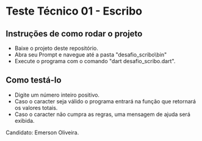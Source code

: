 # Teste Técnico 01 - Escribo

## Instruções de como rodar o projeto
- Baixe o projeto deste repositório.
- Abra seu Prompt e navegue até a pasta "desafio_scribo\bin"
- Execute o programa com o comando "dart desafio_scribo.dart".

## Como testá-lo
- Digite um número inteiro positivo.
 - Caso o caracter seja válido o programa entrará na função que retornará os valores totais.
- Caso o caracter não cumpra as regras, uma mensagem de ajuda será exibida.


Candidato: Emerson Oliveira.